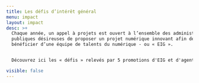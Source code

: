 ```yaml
---
title: Les défis d’intérêt général
menu: impact
layout: impact
desc: >+
  Chaque année, un appel à projets est ouvert à l’ensemble des administrations
  publiques désireuses de proposer un projet numérique innovant afin de pouvoir
  bénéficier d’une équipe de talents du numérique - ou « EIG ».


  Découvrez ici les « défis » relevés par 5 promotions d'EIG et d'agents publics.

visible: false
---
```

